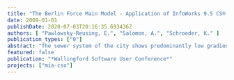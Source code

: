 ```yaml
---
title: "The Berlin Force Main Model - Application of InfoWorks 9.5 CS® for the evaluation of a large force main network and the pollution load to a WWTP"
date: 2009-01-01
publishDate: 2020-07-03T20:16:35.693436Z
authors: [ "Pawlowsky-Reusing, E.", "Salomon, A.", "Schroeder, K." ]
publication_types: ["0"]
abstract: "The sewer system of the city shows predominantly low gradients and partly high inline sewer capacities. A historically founded system of 63 pump stations is used for the delivery and distribution of combined water and wastewater from the collection systems via long force mains to six wwtps. Simultaneously, in case of rainfall events the pumps act as variable throttles on the outflow of the combined sewerage and activate the inline sewer capacities. High demands are formulated by the water authority to the emissions out of the waste water system into the sensible water bodies. Five of six wwtps of the city are situated in the surrounding area of Berlin. Due to the long distances between the pump stations in the inner city and the wwtps, the time until the dilution effect of the stormwater will be noticed at the inlet of the wwtp may last several hours. Due to the increased delivery rate at the pump stations of the combined sewer system during stormwater runoff (twice the dry weather peak flow), the pollution load at the wwtp increases immediately in the same amount. Due to the enlargement of storage within the combined sewer systems until the year 2020 to meet higher demands of the water authority, the total duration of a raised inflow to the wwtp during and after rain events will increase. To furthermore keep the processes at the wwtp stable (especially the nitrogen removal) the construction of a storage tank at the inlet of the wwtp (=outlet of the pressure main) as an option shall be taken under research. The volume of the storage tank is not only determined by the quantity but also by the quality of the inflow  To provide evidence, that the new version of InfoWorks 9.5 CS® is able to calculate the flow and pollution processes in the pressure main network, a diploma thesis is carried out at the Berlin Centre of Competence for Water with the participation of the Berliner Wasserbetriebe"
featured: false
publication: "*Wallingford Software User Conference*"
projects: ["mia-cso"]
---
```


